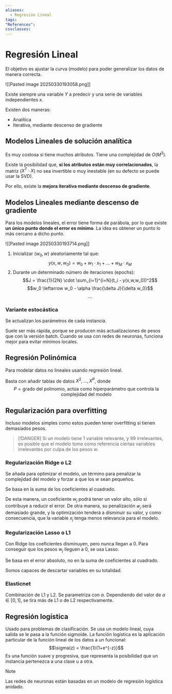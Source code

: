 ```yaml
---
aliases:
  - Regresión Lineal
tags:
"References":
cssclasses:
---
```

# Regresión Lineal

El objetivo es ajustar la curva (modelo) para poder generalizar los datos de manera correcta.

![[Pasted image 20250330193058.png]]

Existe siempre una variable $Y$ a predecir y una serie de variables independientes $x$. 

Existen dos maneras:
- Analítica
- Iterativa, mediante descenso de gradiente
## Modelos Lineales de solución analítica

Es muy costosa si tiene muchos atributos. Tiene una complejidad de $O(M^3)$.

Existe la posibilidad que, **si los atributos están muy correlacionados**, la matriz ($X^T \cdot X$) no sea invertible o muy inestable (en su defecto se puede usar la SVD).

Por ello, existe la **mejora iterativa mediante descenso de gradiente**.

## Modelos Lineales mediante descenso de gradiente

Para los modelos lineales, el error tiene forma de parábola, por lo que existe **un único punto donde el error es mínimo**. La idea es obtener un punto lo más cercano a dicho punto.

![[Pasted image 20250330193714.png]]

1. Inicializar ($w_0, w$) aleatoriamente tal que:
$$y(x, w, w_0) = w_0 + w_1 \cdot x_1 + ... + w_M \cdot x_M$$
2. Durante un determinado número de iteraciones (epochs):
$$J = \frac{1}{2N} \cdot \sum_{i=1}^{i=N}(t_i - y(x,w,w_0))^2$$
$$w_0 \leftarrow w_0 - \alpha \frac{\delta J}{\delta w_0}$$
$$...$$

### Variante estocástica

Se actualizan los parámetros de cada instancia. 

Suele ser más rápida, porque se producen más actualizaciones de pesos que con la versión batch. Cuando se usa con redes de neuronas, funciona mejor para evitar mínimos locales.

## Regresión Polinómica

Para modelar datos no lineales usando regresión lineal.

Basta con añadir tablas de datos $X^2, ..., X^P$, donde 
$$P = \text{grado del polinomio, actúa como hiperparámetro que controla la complejidad del modelo}$$

## Regularización para overfitting

Incluso modelos simples como estos pueden tener overfitting si tienen demasiados pesos. 

>[!DANGER]
>Si un modelo tiene 1 variable relevante, y 99 irrelevantes, es posible que el modelo tome como referencia ciertas variables irrelevantes por culpa de los pesos $w$. 

### Regularización Ridge o L2

Se añada para optimizar el modelo, un término para penalizar la complejidad del modelo y forzar a que los $w$ sean pequeños.

Se basa en la suma de los coeficientes al cuadrado.

De esta manera, un coeficiente $w_j$ podrá tener un valor alto, sólo si contribuye a reducir el error. De otra manera, su penalización $𝑤_𝑗$ será demasiado grande, y la optimización tenderá a disminuir su valor, y como consecuencia, que la variable $x_j$ tenga menos relevancia para el modelo.

### Regularización Lasso o L1

Con Ridge los coeficientes disminuyen, pero nunca llegan a 0. Para conseguir que los pesos $w_j$ lleguen a 0, se usa Lasso.

Se basa en el error absoluto, no en la suma de coeficientes al cuadrado.

Somos capaces de descartar variables en su totalidad.

### Elasticnet

Combinación de L1 y L2. Se parametriza con $\alpha$. Dependiendo del valor de $\alpha \in [0, 1]$, se tira más de L1 o de L2 respectivamente. 

## Regresión logística

Usado para problemas de clasificación. 
Se usa un modelo lineal, cuya salida se le pasa a la función sigmoide. La función logística es la aplicación particular de la función lineal de los datos a un funcional:
$$\sigma(z) = \frac{1}{1+e^{-z}}$$
Es una función suave y progresiva, que representa la posibilidad que un instancia pertenezca a una clase u a otra.

>[!NOTE]
>Las redes de neuronas están basadas en un modelo de regresión logística anidado.

